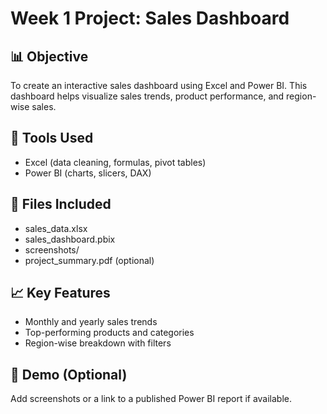 # Week 1 Project: Sales Dashboard

## 📊 Objective
To create an interactive sales dashboard using Excel and Power BI. This dashboard helps visualize sales trends, product performance, and region-wise sales.

## 🧰 Tools Used
- Excel (data cleaning, formulas, pivot tables)
- Power BI (charts, slicers, DAX)

## 📁 Files Included
- sales_data.xlsx
- sales_dashboard.pbix
- screenshots/
- project_summary.pdf (optional)

## 📈 Key Features
- Monthly and yearly sales trends
- Top-performing products and categories
- Region-wise breakdown with filters

## 🔗 Demo (Optional)
Add screenshots or a link to a published Power BI report if available.
